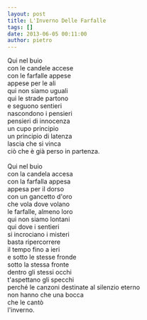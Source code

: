 ```yaml
---
layout: post
title: L'Inverno Delle Farfalle
tags: []
date: 2013-06-05 00:11:00
author: pietro
---
```

Qui nel buio<br/>con le candele accese<br/>con le farfalle appese<br/>appese per le ali<br/>qui non siamo uguali<br/>qui le strade partono<br/>e seguono sentieri<br/>nascondono i pensieri<br/>pensieri di innocenza<br/>un cupo principio<br/>un principio di latenza<br/>lascia che si vinca<br/>ciò che è già perso in partenza.<br/><br/>Qui nel buio<br/>con la candela accesa<br/>con la farfalla appesa<br/>appesa per il dorso<br/>con un gancetto d'oro<br/>che vola dove volano<br/>le farfalle, almeno loro<br/>qui non siamo lontani<br/>qui dove i sentieri<br/>si incrociano i misteri<br/>basta ripercorrere<br/>il tempo fino a ieri<br/>e sotto le stesse fronde<br/>sotto la stessa fronte<br/>dentro gli stessi occhi<br/>t'aspettano gli specchi<br/>perché le canzoni destinate al silenzio eterno<br/>non hanno che una bocca<br/>che le cantò<br/>l'inverno.<br/><br/>
